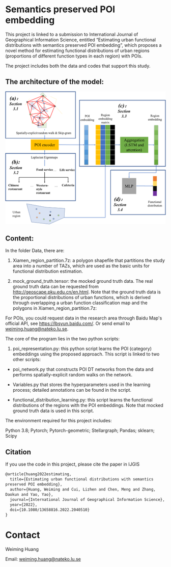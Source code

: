 # Semantics preserved POI embedding

This project is linked to a submission to International Journal of Geographical Information Science, entitled “Estimating urban functional distributions with semantics preserved POI embedding”, which proposes a novel method for estimating functional distributions of urban regions (proportions of different function types in each region) with POIs.

The project includes both the data and codes that support this study.
## The architecture of the model:
<img src="./Figures/Figure1.png" alt="architecture" width="800"/>

## Content:
In the folder Data, there are:

1) Xiamen_region_partition.7z: a polygon shapefile that partitions the study area into a number of TAZs, which are used as the basic units for functional distribution estimation.





2) mock_ground_truth.tensor: the mocked ground truth data. The real ground truth data can be requested from http://geoscape.pku.edu.cn/en.html. Note that the ground truth data is the proportional distributions of urban functions, which is derived through overlapping a urban function classification map and the polygons in Xiamen_region_partition.7z:

For POIs, you could request data in the research area through Baidu Map's official API, see https://lbsyun.baidu.com/. Or send email to weiming.huang@nateko.lu.se. 

The core of the program lies in the two python scripts:

1) poi_representation.py: this python script learns the POI (category) embeddings using the proposed approach. This script is linked to two other scripts:

  - poi_network.py that constructs POI DT networks from the data and performs spatially-explicit random walks on the network.

  - Variables.py that stores the hyperparameters used in the learning process; detailed annotations can be found in the script.

  - functional_distribution_learning.py: this script learns the functional distributions of the regions with the POI embeddings. Note that mocked ground truth data is used in this script.

The environment required for this project includes:

Python 3.8; Pytorch; Pytorch-geometric; Stellargraph; Pandas; sklearn; Scipy

## Citation

If you use the code in this project, please cite the paper in IJGIS
```
@article{huang2022estimating,
  title={Estimating urban functional distributions with semantics preserved POI embedding},
  author={Huang, Weiming and Cui, Lizhen and Chen, Meng and Zhang, Daokun and Yao, Yao},
  journal={International Journal of Geographical Information Science},
  year={2022},
  doi={10.1080/13658816.2022.2040510}
}
```

# Contact
Weiming Huang

Email: weiming.huang@nateko.lu.se
